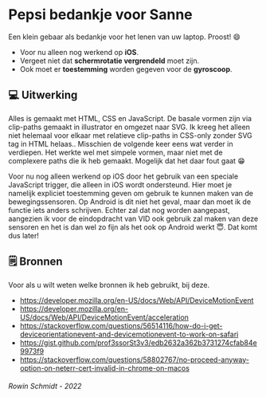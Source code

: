 # Pepsi bedankje voor Sanne
Een klein gebaar als bedankje voor het lenen van uw laptop. Proost! 😄


- Voor nu alleen nog werkend op **iOS**.
- Vergeet niet dat **schermrotatie vergrendeld** moet zijn.
- Ook moet er **toestemming** worden gegeven voor de **gyroscoop**.


## 💻 Uitwerking
Alles is gemaakt met HTML, CSS en JavaScript. De basale vormen zijn via clip-paths gemaakt in illustrator en omgezet naar SVG. Ik kreeg het alleen niet helemaal voor elkaar met relatieve clip-paths in CSS-only zonder SVG tag in HTML helaas.. Misschien de volgende keer eens wat verder in verdiepen. Het werkte wel met simpele vormen, maar niet met de complexere paths die ik heb gemaakt. Mogelijk dat het daar fout gaat 😁

Voor nu nog alleen werkend op iOS door het gebruik van een speciale JavaScript trigger, die alleen in iOS wordt ondersteund. Hier moet je namelijk expliciet toestemming geven om gebruik te kunnen maken van de bewegingssensoren. Op Android is dit niet het geval, maar dan moet ik de functie iets anders schrijven. Echter zal dat nog worden aangepast, aangezien ik voor de eindopdracht van VID ook gebruik zal maken van deze sensoren en het is dan wel zo fijn als het ook op Android werkt 😇. Dat komt dus later!


## 🗒 Bronnen
Voor als u wilt weten welke bronnen ik heb gebruikt, bij deze.
- https://developer.mozilla.org/en-US/docs/Web/API/DeviceMotionEvent
- https://developer.mozilla.org/en-US/docs/Web/API/DeviceMotionEvent/acceleration
- https://stackoverflow.com/questions/56514116/how-do-i-get-deviceorientationevent-and-devicemotionevent-to-work-on-safari
- https://gist.github.com/prof3ssorSt3v3/edb2632a362b3731274cfab84e9973f9
- https://stackoverflow.com/questions/58802767/no-proceed-anyway-option-on-neterr-cert-invalid-in-chrome-on-macos


###### Rowin Schmidt - 2022
